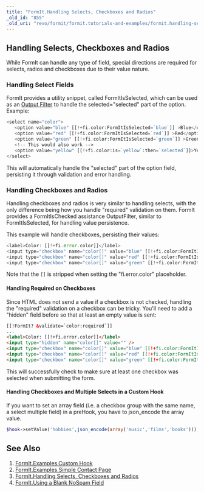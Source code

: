 ```yaml
---
title: "FormIt.Handling Selects, Checkboxes and Radios"
_old_id: "855"
_old_uri: "revo/formit/formit.tutorials-and-examples/formit.handling-selects,-checkboxes-and-radios"
---
```


## Handling Selects, Checkboxes and Radios

While FormIt can handle any type of field, special directions are required for selects, radios and checkboxes due to their value nature.

### Handling Select Fields

FormIt provides a utility snippet, called FormItIsSelected, which can be used as an [Output Filter](making-sites-with-modx/customizing-content/input-and-output-filters-(output-modifiers) "Input and Output Filters (Output Modifiers)") to handle the selected="selected" part of the option. Example:

``` php
<select name="color">
   <option value="blue" [[!+fi.color:FormItIsSelected=`blue`]] >Blue</option>
   <option value="red" [[!+fi.color:FormItIsSelected=`red`]] >Red</option>
   <option value="green" [[!+fi.color:FormItIsSelected=`green`]] >Green</option>
   <!-- This would also work -->
   <option value="yellow" [[!+fi.color:is=`yellow`:then=`selected`]]>Yellow</option>
</select>
```

This will automatically handle the "selected" part of the option field, persisting it through validation and error handling.

### Handling Checkboxes and Radios

Handling checkboxes and radios is very similar to handling selects, with the only difference being how you handle "required" validation on them. FormIt provides a FormItIsChecked assistance OutputFilter, similar to FormItIsSelected, for handling value persistence.

This example will handle checkboxes, persisting their values:

``` php
<label>Color: [[!+fi.error.color]]</label>
<input type="checkbox" name="color[]" value="blue" [[!+fi.color:FormItIsChecked=`blue`]] > Blue
<input type="checkbox" name="color[]" value="red" [[!+fi.color:FormItIsChecked=`red`]] > Red
<input type="checkbox" name="color[]" value="green" [[!+fi.color:FormItIsChecked=`green`]] > Green
```

Note that the `[]` is stripped when setting the "fi.error.color" placeholder.

#### Handling Required on Checkboxes

Since HTML does not send a value if a checkbox is not checked, handling the "required" validation on a checkbox can be tricky. You'll need to add a "hidden" field before so that at least an empty value is sent:

 ``` html
[[!FormIt? &validate=`color:required`]]
...
<label>Color: [[!+fi.error.color]]</label>
<input type="hidden" name="color[]" value="" />
<input type="checkbox" name="color[]" value="blue" [[!+fi.color:FormItIsChecked=`blue`]] > Blue
<input type="checkbox" name="color[]" value="red" [[!+fi.color:FormItIsChecked=`red`]] > Red
<input type="checkbox" name="color[]" value="green" [[!+fi.color:FormItIsChecked=`green`]] > Green
```

This will successfully check to make sure at least one checkbox was selected when submitting the form.

#### Handling Checkboxes and Multiple Selects in a Custom Hook

If you want to set an array field (i.e. a checkbox group with the same name, a select multiple field) in a preHook, you have to json\_encode the array value.

``` php
$hook->setValue('hobbies',json_encode(array('music','films','books')));
```

## See Also

1. [FormIt.Examples.Custom Hook](extras/formit/formit.tutorials-and-examples/examples.custom-hook)
2. [FormIt.Examples.Simple Contact Page](extras/formit/formit.tutorials-and-examples/examples.simple-contact-page)
3. [FormIt.Handling Selects, Checkboxes and Radios](extras/formit/formit.tutorials-and-examples/handling-selects,-checkboxes-and-radios)
4. [FormIt.Using a Blank NoSpam Field](extras/formit/formit.tutorials-and-examples/using-a-blank-nospam-field)

